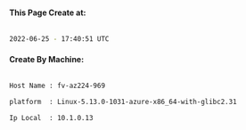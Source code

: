 
   
#### This Page Create at:

```bash

2022-06-25 - 17:40:51 UTC

```

#### Create By Machine:

```bash

Host Name : fv-az224-969

platform  : Linux-5.13.0-1031-azure-x86_64-with-glibc2.31

Ip Local  : 10.1.0.13

```

